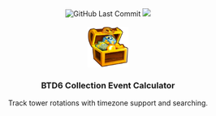 <div align="center">
  <img src="https://img.shields.io/github/last-commit/anthfgreco/btd6-collection-event-calculator" 
       alt="GitHub Last Commit"/>
  <img src="https://img.shields.io/github/repo-size/anthfgreco/btd6-collection-event-calculator" 
       alt"GitHub Repo Size"/>
</div>

<!-- PROJECT LOGO -->
<br />
<div align="center">
  <a href="https://github.com/anthfgreco/btd6-collection-event-calculator">
    <img src="public/images/chest.webp" alt="Logo" width="80" height="80">
  </a>

  <h3 align="center">BTD6 Collection Event Calculator</h3>

  <p align="center">
    Track tower rotations with timezone support and searching.
  </p>
</div>
